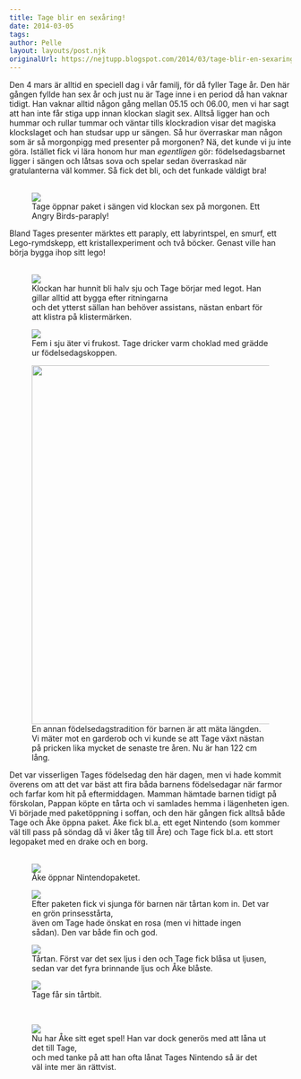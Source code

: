 ```yaml
---
title: Tage blir en sexåring!
date: 2014-03-05
tags: 	
author: Pelle
layout: layouts/post.njk
originalUrl: https://nejtupp.blogspot.com/2014/03/tage-blir-en-sexaring.html
---
```


Den 4 mars är alltid en speciell dag i vår familj, för då fyller Tage år. Den här gången fyllde han sex år och just nu är Tage inne i en period då han vaknar tidigt. Han vaknar alltid någon gång mellan 05.15 och 06.00, men vi har sagt att han inte får stiga upp innan klockan slagit sex. Alltså ligger han och hummar och rullar tummar och väntar tills klockradion visar det magiska klockslaget och han studsar upp ur sängen. Så hur överraskar man någon som är så morgonpigg med presenter på morgonen? Nä, det kunde vi ju inte göra. Istället fick vi lära honom hur man <i>egentligen</i> gör: födelsedagsbarnet ligger i sängen och låtsas sova och spelar sedan överraskad när gratulanterna väl kommer. Så fick det bli, och det funkade väldigt bra!<br><br>

<figure>
	<img src="../../../../img/Tages+fo%CC%88delsedag-PERK4172.jpg">
	<figcaption>Tage öppnar paket i sängen vid klockan sex på morgonen. Ett Angry Birds-paraply!</figcaption>
</figure>Bland Tages presenter märktes ett paraply, ett labyrintspel, en smurf, ett Lego-rymdskepp, ett kristallexperiment och två böcker. Genast ville han börja bygga ihop sitt lego!<br><br>

<figure>
	<img src="../../../../img/Tages+fo%CC%88delsedag-PERK4197.jpg">
	<figcaption>Klockan har hunnit bli halv sju och Tage börjar med legot. Han gillar alltid att bygga efter ritningarna <br>och det ytterst sällan han behöver assistans, nästan enbart för att klistra på klistermärken.</figcaption>
</figure>

<figure>
	<img src="../../../../img/Tages+fo%CC%88delsedag-PERK4204.jpg">
	<figcaption>Fem i sju äter vi frukost. Tage dricker varm choklad med grädde ur födelsedagskoppen.</figcaption>
</figure>

<figure>
	<img src="../../../../img/Tages+fo%CC%88delsedag-PERK4216.jpg" height="640">
	<figcaption>En annan födelsedagstradition för barnen är att mäta längden. <br>Vi mäter mot en garderob och vi kunde se att Tage växt nästan <br>på pricken lika mycket de senaste tre åren. Nu är han 122 cm lång.</figcaption>
</figure>Det var visserligen Tages födelsedag den här dagen, men vi hade kommit överens om att det var bäst att fira båda barnens födelsedagar när farmor och farfar kom hit på eftermiddagen. Mamman hämtade barnen tidigt på förskolan, Pappan köpte en tårta och vi samlades hemma i lägenheten igen. Vi började med paketöppning i soffan, och den här gången fick alltså både Tage och Åke öppna paket. Åke fick bl.a. ett eget Nintendo (som kommer väl till pass på söndag då vi åker tåg till Åre) och Tage fick bl.a. ett stort legopaket med en drake och en borg.<br><br>

<figure>
	<img src="../../../../img/Tages+fo%CC%88delsedag-PERK4237.jpg">
	<figcaption>Åke öppnar Nintendopaketet.</figcaption>
</figure>

<figure>
	<img src="../../../../img/Tages+fo%CC%88delsedag-PERK4240.jpg">
	<figcaption>Efter paketen fick vi sjunga för barnen när tårtan kom in. Det var en grön prinsesstårta, <br>även om Tage hade önskat en rosa (men vi hittade ingen sådan). Den var både fin och god. </i> </figcaption>
</figure>



<figure>
	<img src="../../../../img/Tages+fo%CC%88delsedag-PERK4242.jpg">
	<figcaption>Tårtan. Först var det sex ljus i den och Tage fick blåsa ut ljusen, sedan var det fyra brinnande ljus och Åke blåste.</figcaption>
</figure>

<figure>
	<img src="../../../../img/Tages+fo%CC%88delsedag-PERK4243.jpg">
	<figcaption>Tage får sin tårtbit.</figcaption>
</figure><br>

<figure>
	<img src="../../../../img/Tages+fo%CC%88delsedag-PERK4253.jpg">
	<figcaption>Nu har Åke sitt eget spel! Han var dock generös med att låna ut det till Tage, <br>och med tanke på att han ofta lånat Tages Nintendo så är det väl inte mer än rättvist.</figcaption>
</figure>
